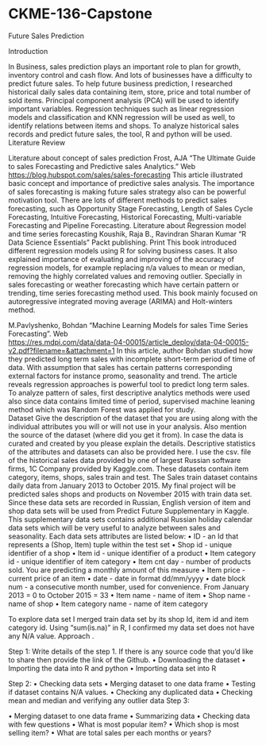 # CKME-136-Capstone
Future Sales Prediction 

<Prediction Future Sales>
Introduction

In Business, sales prediction plays an important role to plan for growth, inventory control and cash flow. And lots of businesses have a difficulty to predict future sales. 
To help future business prediction, I researched historical daily sales data containing item, store, price and total number of sold items. Principal component analysis (PCA) will be used to identify important variables. Regression techniques such as linear regression models and classification and KNN regression will be used as well, to identify relations between items and shops. To analyze historical sales records and predict future sales, the tool, R and python will be used.   
Literature Review

Literature about concept of sales prediction 
Frost, AJA “The Ultimate Guide to sales Forecasting and Predictive sales Analytics.” Web
https://blog.hubspot.com/sales/sales-forecasting
This article illustrated basic concept and importance of predictive sales analysis. The importance of sales forecasting is making future sales strategy also can be powerful motivation tool. There are lots of different methods to predict sales forecasting, such as Opportunity Stage Forecasting, Length of Sales Cycle Forecasting, Intuitive Forecasting, Historical Forecasting, Multi-variable Forecasting and Pipeline Forecasting. 
Literature about Regression model and time series forecasting 
Koushik, Raja B., Ravindran Sharan Kumar “R Data Science Essentials” Packt publishing. Print 
This book introduced different regression models using R for solving business cases. It also explained importance of evaluating and improving of the accuracy of regression models, for example replacing n/a values to mean or median, removing the highly correlated values and removing outlier. 
Specially in sales forecasting or weather forecasting which have certain pattern or trending, time series forecasting method used. This book mainly focused on autoregressive integrated moving average (ARIMA) and Holt-winters method.  

M.Pavlyshenko, Bohdan “Machine Learning Models for sales Time Series Forecasting”. Web   
https://res.mdpi.com/data/data-04-00015/article_deploy/data-04-00015-v2.pdf?filename=&attachment=1
In this article, author Bohdan studied how they predicted long term sales with incomplete short-term period of time of data. With assumption that sales has certain patterns corresponding external factors for instance promo, seasonality and trend.  The article reveals regression approaches is powerful tool to predict long term sales. To analyze pattern of sales, first descriptive analytics methods were used also since data contains limited time of period, supervised machine leaning method which was Random Forest was applied for study.  
Dataset
Give the description of the dataset that you are using along with the individual attributes you will or will not use in your analysis. Also mention the source of the dataset (where did you get it from). In case the data is curated and created by you please explain the details. Descriptive statistics of the attributes and datasets can also be provided here.
I use the csv. file of the historical sales data provided by one of largest Russian software firms, 1C Company provided by Kaggle.com.  These datasets contain item category, items, shops, sales train and test. The Sales train dataset contains daily data from January 2013 to October 2015. My final project will be predicted sales shops and products on November 2015 with train data set.  
Since these data sets are recorded in Russian, English version of item and shop data sets will be used from Predict Future Supplementary in Kaggle. This supplementary data sets contains additional Russian holiday calendar data sets which will be very useful to analyze between sales and seasonality.  Each data sets attributes are listed below: 
•	ID - an Id that represents a (Shop, Item) tuple within the test set
•	Shop id - unique identifier of a shop
•	Item id - unique identifier of a product
•	Item category id - unique identifier of item category
•	Item cnt day - number of products sold. You are predicting a monthly amount of this measure
•	Item price - current price of an item
•	date - date in format dd/mm/yyyy
•	date block num - a consecutive month number, used for convenience. From January 2013 = 0 to October 2015 = 33
•	Item name - name of item
•	Shop name - name of shop
•	Item category name - name of item category

To explore data set I merged train data set by its shop Id, item id and item category id. Using “sum(is.na)” in R, I confirmed my data set does not have any N/A value. 
Approach
.
 
Step 1: <Data Collection>
Write details of the step 1. If there is any source code that you’d like to share then provide the link of the Github.
•	Downloading the dataset
•	Importing the data into R and python 
•	Importing data set into R

Step 2: <Data Cleaning>
•	Checking data sets
•	Merging dataset to one data frame
•	Testing if dataset contains N/A values. 
•	Checking any duplicated data 
•	Checking mean and median and verifying any outlier data
Step 3: <Data Exploration>

•	Merging dataset to one data frame
•	Summarizing data
•	Checking data with few questions
•	What is most popular item?
•	Which shop is most selling item?
•	What are total sales per each months or years? 
